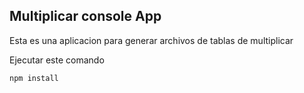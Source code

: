 ## Multiplicar console App

Esta es una aplicacion para generar archivos de tablas de multiplicar

Ejecutar este comando

```
npm install
```
